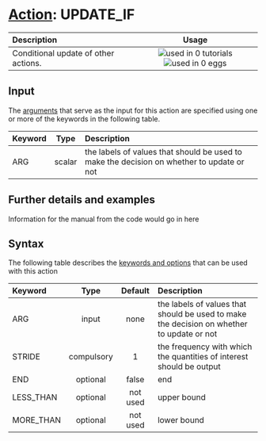 # [Action](actions.md): UPDATE_IF

| Description    | Usage |
|:--------|:--------:|
| Conditional update of other actions. | ![used in 0 tutorials](https://img.shields.io/badge/tutorials-0-red.svg)![used in 0 eggs](https://img.shields.io/badge/nest-0-red.svg) | 

## Input

The [arguments](specifying_arguments.html) that serve as the input for this action are specified using one or more of the keywords in the following table.

| Keyword |  Type | Description |
|:--------|:------:|:-----------|
| ARG | scalar | the labels of values that should be used to make the decision on whether to update or not |


## Further details and examples 
Information for the manual from the code would go in here 
## Syntax 
The following table describes the [keywords and options](parsing.md) that can be used with this action 

| Keyword | Type | Default | Description |
|:-------|:----:|:-------:|:-----------|
| ARG | input | none | the labels of values that should be used to make the decision on whether to update or not |
| STRIDE | compulsory | 1 |  the frequency with which the quantities of interest should be output |
| END | optional | false |  end |
| LESS_THAN | optional | not used | upper bound |
| MORE_THAN | optional | not used | lower bound |

